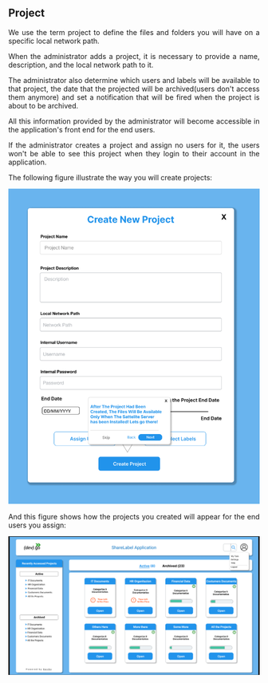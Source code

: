 ## Project
<div style='text-align: justify;'> 
We use the term project to define the files and folders you will have on a specific local network path.

When the administrator adds a project, it is necessary to provide a name, description, and the local network path to it.

The administrator also determine which users and labels will be available to that project, the date that the projected will be archived(users don't access them anymore) and set a notification that will be fired when the project is about to be archived.

All this information provided by the administrator will become accessible in the application's front end for the end users.

If the administrator creates a project and assign no users for it, the users won't be able to see this project when they login to their account in the application.

The following figure illustrate the way you will create projects:

![Create Project](../images/admin/17.png)

And this figure shows how the projects you created will appear for the end users you assign:

![Projects overview](../images/projects1.png)
</div>
